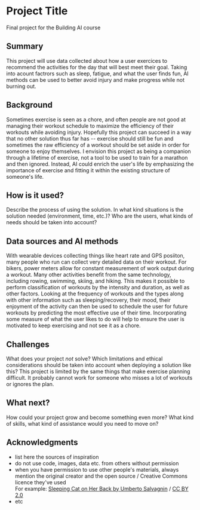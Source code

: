 <!-- This is the markdown template for the final project of the Building AI course, 
created by Reaktor Innovations and University of Helsinki. 
Copy the template, paste it to your GitHub README and edit! -->
# Project Title
Final project for the Building AI course
## Summary
This project will use data collected about how a user exercices to recommend the activities for the day that will best meet their goal. Taking into acount factrors such as sleep, fatigue, and what the user finds fun, AI methods can be used to better avoid injury and make progress while not burning out.
## Background
Sometimes exercise is seen as a chore, and often people are not good at managing their workout schedule to maximize the efficiency of their workouts while avoiding injury. Hopefully this project can succeed in a way that no other solution thus far has -- exercise should still be fun and sometimes the raw efficiency of a workout should be set aside in order for someone to enjoy themselves. I envision this project as being a companion through a lifetime of exercise, not a tool to be used to train for a marathon and then ignored. Instead, AI could enrich the user's life by emphasizing the importance of exercise and fitting it within the existing structure of someone's life.

## How is it used?

Describe the process of using the solution. In what kind situations is the solution needed (environment, time, etc.)? Who are the users, what kinds of needs should be taken into account?

## Data sources and AI methods
With wearable devices collecting things like heart rate and GPS posiiton, many people who run can collect very detailed data on their workout. For bikers, power meters allow for constant measurement of work output during a workout. Many other activities benefit from the same technology, including rowing, swimming, skiing, and hiking. This makes it possible to perform classification of workouts by the intensity and duration, as well as other factors. Looking at the frequency of workouts and the types along with other information such as sleeping/recovery, their mood, their enjoyment of the activity can then be used to schedule the user for future workouts by predicting the most effective use of their time. Incorporating some measure of what the user likes to do will help to ensure the user is motivated to keep exercising and not see it as a chore.

## Challenges
What does your project _not_ solve? Which limitations and ethical considerations should be taken into account when deploying a solution like this?
This project is limited by the same things that make exercise planning difficult. It probably cannot work for someone who misses a lot of workouts or ignores the plan. 
## What next?
How could your project grow and become something even more? What kind of skills, what kind of assistance would you  need to move on? 
## Acknowledgments
* list here the sources of inspiration 
* do not use code, images, data etc. from others without permission
* when you have permission to use other people's materials, always mention the original creator and the open source / Creative Commons licence they've used
  <br>For example: [Sleeping Cat on Her Back by Umberto Salvagnin](https://commons.wikimedia.org/wiki/File:Sleeping_cat_on_her_back.jpg#filelinks) / [CC BY 2.0](https://creativecommons.org/licenses/by/2.0)
* etc
